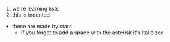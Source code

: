1. we're learning lists
  1. this is indented 
* these are made by stars
  * if you forget to add a space with the asterisk it's italicized
